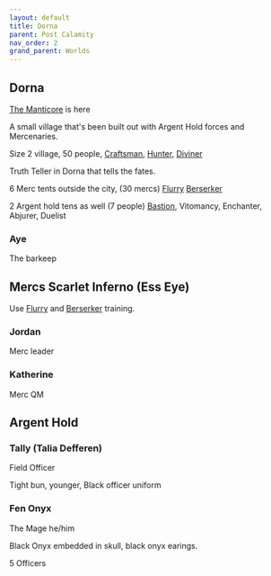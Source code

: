 ```yaml
---
layout: default
title: Dorna
parent: Post Calamity
nav_order: 2
grand_parent: Worlds
---
```

## Dorna

[The Manticore](Hooks#The%20Manticore) is here

A small village that's been built out with Argent Hold forces and Mercenaries.

Size 2 village, 50 people, [Craftsman](../../Craftsman), [Hunter](../../Hunter), [Diviner](../../Diviner)

Truth Teller in Dorna that tells the fates.

6 Merc tents outside the city, (30 mercs) [Flurry](../../Flurry) [Berserker](../../Berserker)

2 Argent hold tens as well (7 people) [Bastion](../../Bastion), Vitomancy, Enchanter, Abjurer, Duelist

### Aye
The barkeep

## Mercs Scarlet Inferno (Ess Eye)

Use [Flurry](../../Flurry) and [Berserker](../../Berserker) training.
### Jordan
Merc leader

### Katherine
Merc QM


## Argent Hold

### Tally (Talia Defferen)
Field Officer

Tight bun, younger, Black officer uniform

### Fen Onyx
The Mage
he/him

Black Onyx embedded in skull, black onyx earings.

5 Officers
